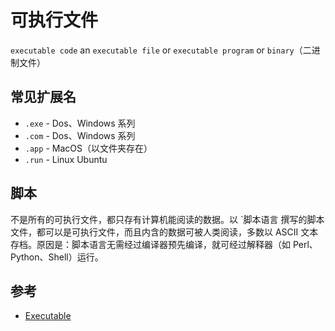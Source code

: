 # 可执行文件

`executable code` an `executable file` or `executable program` or `binary`（二进制文件）

## 常见扩展名

* `.exe` - Dos、Windows 系列
* `.com` - Dos、Windows 系列
* `.app` - MacOS（以文件夹存在）
* `.run` - Linux Ubuntu

## 脚本

不是所有的可执行文件，都只存有计算机能阅读的数据。以 `脚本语言 撰写的脚本文件，都可以是可执行文件，而且内含的数据可被人类阅读，多数以 ASCII 文本存档。原因是：脚本语言无需经过编译器预先编译，就可经过解释器（如 Perl、Python、Shell）运行。

## 参考

* [Executable](https://en.wikipedia.org/wiki/Executable)

